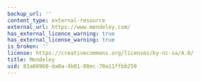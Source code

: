 ```yaml
---
backup_url: ''
content_type: external-resource
external_url: https://www.mendeley.com/
has_external_licence_warning: true
has_external_license_warning: true
is_broken: ''
license: https://creativecommons.org/licenses/by-nc-sa/4.0/
title: Mendeley
uid: 83a66960-da0a-4b01-80ec-70a11ffbb259
---
```

